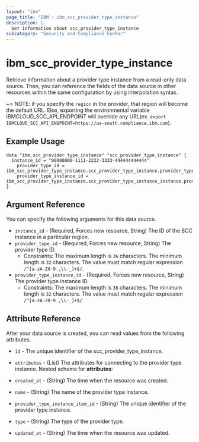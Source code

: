 ```yaml
---
layout: "ibm"
page_title: "IBM : ibm_scc_provider_type_instance"
description: |-
  Get information about scc_provider_type_instance
subcategory: "Security and Compliance Center"
---
```


# ibm_scc_provider_type_instance

Retrieve information about a provider type instance from a read-only data source. Then, you can reference the fields of the data source in other resources within the same configuration by using interpolation syntax.

~> NOTE: if you specify the `region` in the provider, that region will become the default URL. Else, exporting the environmental variable IBMCLOUD_SCC_API_ENDPOINT will override any URL(ex. `export IBMCLOUD_SCC_API_ENDPOINT=https://us-south.compliance.ibm.com`).

## Example Usage

```hcl
data "ibm_scc_provider_type_instance" "scc_provider_type_instance" {
  instance_id = "00000000-1111-2222-3333-444444444444"
	provider_type_id = ibm_scc_provider_type_instance.scc_provider_type_instance.provider_type_id
	provider_type_instance_id = ibm_scc_provider_type_instance.scc_provider_type_instance_instance.providerTypeInstanceItem_id
}
```

## Argument Reference

You can specify the following arguments for this data source.

* `instance_id` - (Required, Forces new resource, String) The ID of the SCC instance in a particular region.
* `provider_type_id` - (Required, Forces new resource, String) The provider type ID.
  * Constraints: The maximum length is `36` characters. The minimum length is `32` characters. The value must match regular expression `/^[a-zA-Z0-9 ,\\-_]+$/`.
* `provider_type_instance_id` - (Required, Forces new resource, String) The provider type instance ID.
  * Constraints: The maximum length is `36` characters. The minimum length is `32` characters. The value must match regular expression `/^[a-zA-Z0-9 ,\\-_]+$/`

## Attribute Reference

After your data source is created, you can read values from the following attributes.

* `id` - The unique identifier of the scc_provider_type_instance.
* `attributes` - (List) The attributes for connecting to the provider type instance.
Nested schema for **attributes**:

* `created_at` - (String) The time when the resource was created.

* `name` - (String) The name of the provider type instance.

* `provider_type_instance_item_id` - (String) The unique identifier of the provider type instance.

* `type` - (String) The type of the provider type.

* `updated_at` - (String) The time when the resource was updated.

